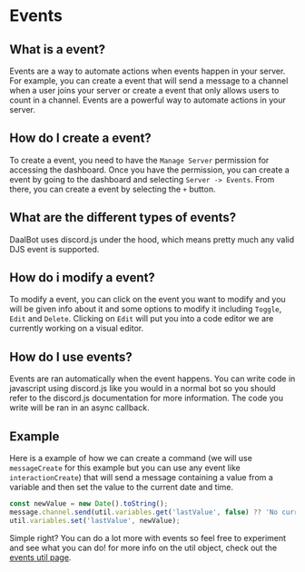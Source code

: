 # Events

## What is a event?
Events are a way to automate actions when events happen in your server. For example, you can create a event that will send a message to a channel when a user joins your server or create a event that only allows users to count in a channel. Events are a powerful way to automate actions in your server.

## How do I create a event?
To create a event, you need to have the `Manage Server` permission for accessing the dashboard. Once you have the permission, you can create a event by going to the dashboard and selecting `Server -> Events`. From there, you can create a event by selecting the `+` button.

## What are the different types of events?
DaalBot uses discord.js under the hood, which means pretty much any valid DJS event is supported.

## How do i modify a event?
To modify a event, you can click on the event you want to modify and you will be given info about it and some options to modify it including `Toggle`, `Edit` and `Delete`. Clicking on `Edit` will put you into a code editor we are currently working on a visual editor.

## How do I use events?
Events are ran automatically when the event happens. You can write code in javascript using discord.js like you would in a normal bot so you should refer to the discord.js documentation for more information. The code you write will be ran in an async callback.

## Example
Here is a example of how we can create a command (we will use `messageCreate` for this example but you can use any event like `interactionCreate`) that will send a message containing a value from a variable and then set the value to the current date and time.

```js
const newValue = new Date().toString();
message.channel.send(util.variables.get('lastValue', false) ?? 'No current value');
util.variables.set('lastValue', newValue);
```
Simple right? You can do a lot more with events so feel free to experiment and see what you can do! for more info on the util object, check out the [events util page](/docs/events/util).